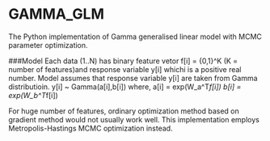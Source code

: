 GAMMA_GLM
=========

The Python implementation of Gamma generalised linear model with MCMC parameter optimization.

###Model
Each data (1..N) has binary feature vetor f[i] = {0,1}^K (K = number of features)and response variable y[i] whichi is a positive real number.
Model assumes that response variable y[i] are taken from Gamma distributioin.
y[i] ~ Gamma(a[i],b[i])
where,
a[i] = exp(W_a^T*f[i])
b[i] = exp(W_b^T*f[i])

For huge number of features, ordinary optimization method based on gradient method would not usually work well. This implementation employs Metropolis-Hastings MCMC optimization instead.
